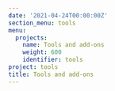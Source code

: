 ```yaml
---
date: '2021-04-24T00:00:00Z'
section_menu: tools
menu:
  projects:
    name: Tools and add-ons
    weight: 600
    identifier: tools
project: tools
title: Tools and add-ons
---
```

